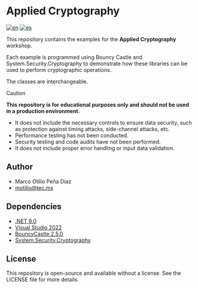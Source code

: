 # Applied Cryptography 
[![en](https://img.shields.io/badge/lang-en-red.svg)](README.md)
[![es](https://img.shields.io/badge/lang-es-yellow.svg)](README.es.md)

This repository contains the examples for the **Applied Cryptography** workshop.

Each example is programmed using Bouncy Castle and System.Security.Cryptography to demonstrate 
how these libraries can be used to perform cryptographic operations.

The classes are interchangeable.

> [!CAUTION]
> **This repository is for educational purposes only and should not be used in a production environment.**
> - It does not include the necessary controls to ensure data security, such as protection against timing attacks, side-channel attacks, etc.
> - Performance testing has not been conducted.
> - Security testing and code audits have not been performed.
> - It does not include proper error handling or input data validation.

## Author 
- Marco Otilio Peña Díaz
- motilio@tec.mx

## Dependencies

- [.NET 9.0](https://dotnet.microsoft.com/download/dotnet/9.0)
- [Visual Studio 2022](https://visualstudio.microsoft.com/vs/)
- [BouncyCastle 2.5.0](https://www.bouncycastle.org/csharp/index.html)
- [System.Security.Cryptography](https://docs.microsoft.com/en-us/dotnet/api/system.security.cryptography?view=net-9.0)

## License
This repository is open-source and available without a license. See the LICENSE file for more details.







